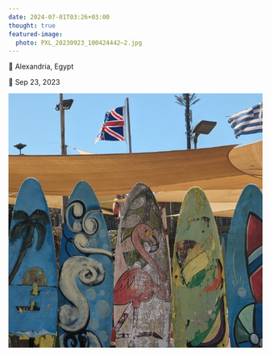```yaml
---
date: 2024-07-01T03:26+03:00
thought: true
featured-image:
  photo: PXL_20230923_100424442~2.jpg
---
```


📌 Alexandria, Egypt

📅 Sep 23, 2023

![](PXL_20230923_100424442~2.jpg "")
